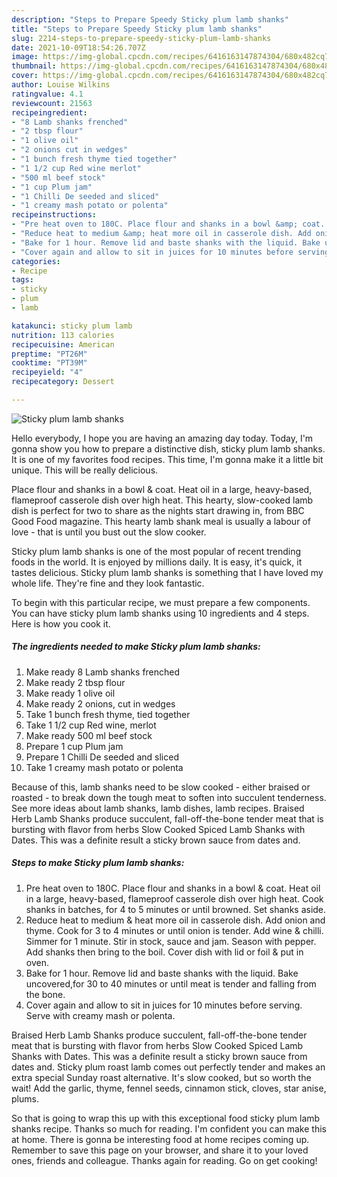 ```yaml
---
description: "Steps to Prepare Speedy Sticky plum lamb shanks"
title: "Steps to Prepare Speedy Sticky plum lamb shanks"
slug: 2214-steps-to-prepare-speedy-sticky-plum-lamb-shanks
date: 2021-10-09T18:54:26.707Z
image: https://img-global.cpcdn.com/recipes/6416163147874304/680x482cq70/sticky-plum-lamb-shanks-recipe-main-photo.jpg
thumbnail: https://img-global.cpcdn.com/recipes/6416163147874304/680x482cq70/sticky-plum-lamb-shanks-recipe-main-photo.jpg
cover: https://img-global.cpcdn.com/recipes/6416163147874304/680x482cq70/sticky-plum-lamb-shanks-recipe-main-photo.jpg
author: Louise Wilkins
ratingvalue: 4.1
reviewcount: 21563
recipeingredient:
- "8 Lamb shanks frenched"
- "2 tbsp flour"
- "1 olive oil"
- "2 onions cut in wedges"
- "1 bunch fresh thyme tied together"
- "1 1/2 cup Red wine merlot"
- "500 ml beef stock"
- "1 cup Plum jam"
- "1 Chilli De seeded and sliced"
- "1 creamy mash potato or polenta"
recipeinstructions:
- "Pre heat oven to 180C. Place flour and shanks in a bowl &amp; coat. Heat oil in a large, heavy-based, flameproof casserole dish over high heat. Cook shanks in batches, for 4 to 5 minutes or until browned. Set shanks aside."
- "Reduce heat to medium &amp; heat more oil in casserole dish. Add onion and thyme. Cook for 3 to 4 minutes or until onion is tender. Add wine &amp; chilli. Simmer for 1 minute. Stir in stock, sauce and jam. Season with pepper. Add shanks then bring to the boil. Cover dish with lid or foil &amp; put in oven."
- "Bake for 1 hour. Remove lid and baste shanks with the liquid. Bake uncovered,for 30 to 40 minutes or until meat is tender and falling from the bone."
- "Cover again and allow to sit in juices for 10 minutes before serving. Serve with creamy mash or polenta."
categories:
- Recipe
tags:
- sticky
- plum
- lamb

katakunci: sticky plum lamb 
nutrition: 113 calories
recipecuisine: American
preptime: "PT26M"
cooktime: "PT39M"
recipeyield: "4"
recipecategory: Dessert

---
```



![Sticky plum lamb shanks](https://img-global.cpcdn.com/recipes/6416163147874304/680x482cq70/sticky-plum-lamb-shanks-recipe-main-photo.jpg)

Hello everybody, I hope you are having an amazing day today. Today, I'm gonna show you how to prepare a distinctive dish, sticky plum lamb shanks. It is one of my favorites food recipes. This time, I'm gonna make it a little bit unique. This will be really delicious.

Place flour and shanks in a bowl &amp; coat. Heat oil in a large, heavy-based, flameproof casserole dish over high heat. This hearty, slow-cooked lamb dish is perfect for two to share as the nights start drawing in, from BBC Good Food magazine. This hearty lamb shank meal is usually a labour of love - that is until you bust out the slow cooker.

Sticky plum lamb shanks is one of the most popular of recent trending foods in the world. It is enjoyed by millions daily. It is easy, it's quick, it tastes delicious. Sticky plum lamb shanks is something that I have loved my whole life. They're fine and they look fantastic.


To begin with this particular recipe, we must prepare a few components. You can have sticky plum lamb shanks using 10 ingredients and 4 steps. Here is how you cook it.

<!--inarticleads1-->

##### The ingredients needed to make Sticky plum lamb shanks:

1. Make ready 8 Lamb shanks frenched
1. Make ready 2 tbsp flour
1. Make ready 1 olive oil
1. Make ready 2 onions, cut in wedges
1. Take 1 bunch fresh thyme, tied together
1. Take 1 1/2 cup Red wine, merlot
1. Make ready 500 ml beef stock
1. Prepare 1 cup Plum jam
1. Prepare 1 Chilli De seeded and sliced
1. Take 1 creamy mash potato or polenta


Because of this, lamb shanks need to be slow cooked - either braised or roasted - to break down the tough meat to soften into succulent tenderness. See more ideas about lamb shanks, lamb dishes, lamb recipes. Braised Herb Lamb Shanks produce succulent, fall-off-the-bone tender meat that is bursting with flavor from herbs Slow Cooked Spiced Lamb Shanks with Dates. This was a definite result a sticky brown sauce from dates and. 

<!--inarticleads2-->

##### Steps to make Sticky plum lamb shanks:

1. Pre heat oven to 180C. Place flour and shanks in a bowl &amp; coat. Heat oil in a large, heavy-based, flameproof casserole dish over high heat. Cook shanks in batches, for 4 to 5 minutes or until browned. Set shanks aside.
1. Reduce heat to medium &amp; heat more oil in casserole dish. Add onion and thyme. Cook for 3 to 4 minutes or until onion is tender. Add wine &amp; chilli. Simmer for 1 minute. Stir in stock, sauce and jam. Season with pepper. Add shanks then bring to the boil. Cover dish with lid or foil &amp; put in oven.
1. Bake for 1 hour. Remove lid and baste shanks with the liquid. Bake uncovered,for 30 to 40 minutes or until meat is tender and falling from the bone.
1. Cover again and allow to sit in juices for 10 minutes before serving. Serve with creamy mash or polenta.


Braised Herb Lamb Shanks produce succulent, fall-off-the-bone tender meat that is bursting with flavor from herbs Slow Cooked Spiced Lamb Shanks with Dates. This was a definite result a sticky brown sauce from dates and. Sticky plum roast lamb comes out perfectly tender and makes an extra special Sunday roast alternative. It&#39;s slow cooked, but so worth the wait! Add the garlic, thyme, fennel seeds, cinnamon stick, cloves, star anise, plums. 

So that is going to wrap this up with this exceptional food sticky plum lamb shanks recipe. Thanks so much for reading. I'm confident you can make this at home. There is gonna be interesting food at home recipes coming up. Remember to save this page on your browser, and share it to your loved ones, friends and colleague. Thanks again for reading. Go on get cooking!

